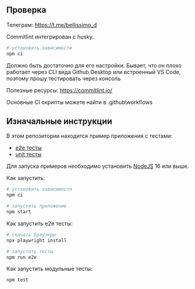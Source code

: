 ## Проверка

Телеграм: https://t.me/bellissimo_d

Commitlint интегрирован с husky.

```sh
# установить зависимости
npm ci
```
Должно быть достаточно для его настройки. Бывает, что он плохо работает через CLI вида Github Desktop или встроенный VS Code, поэтому прошу тестировать через консоль

Полезные ресурсы: https://commitlint.io/

Основные CI скрипты можете найти в .github\workflows

## Изначальные инструкции

В этом репозитории находится пример приложения с тестами:

- [e2e тесты](e2e/example.spec.ts)
- [unit тесты](src/example.test.tsx)

Для запуска примеров необходимо установить [NodeJS](https://nodejs.org/en/download/) 16 или выше.

Как запустить:

```sh
# установить зависимости
npm ci

# запустить приложение
npm start
```

Как запустить e2e тесты:

```sh
# скачать браузеры
npx playwright install

# запустить тесты
npm run e2e
```

Как запустить модульные тесты:

```sh
npm test
```
